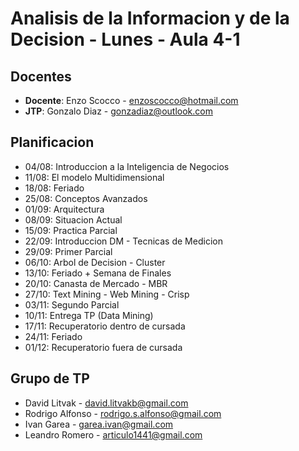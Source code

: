 # Analisis de la Informacion y de la Decision - Lunes - Aula 4-1

## Docentes

* **Docente**: Enzo Scocco - enzoscocco@hotmail.com
* **JTP**: Gonzalo Diaz - gonzadiaz@outlook.com

## Planificacion

* 04/08: Introduccion a la Inteligencia de Negocios
* 11/08: El modelo Multidimensional
* 18/08: Feriado
* 25/08: Conceptos Avanzados
* 01/09: Arquitectura
* 08/09: Situacion Actual
* 15/09: Practica Parcial
* 22/09: Introduccion DM - Tecnicas de Medicion
* 29/09: Primer Parcial
* 06/10: Arbol de Decision - Cluster
* 13/10: Feriado + Semana de Finales
* 20/10: Canasta de Mercado - MBR
* 27/10: Text Mining - Web Mining - Crisp
* 03/11: Segundo Parcial
* 10/11: Entrega TP (Data Mining)
* 17/11: Recuperatorio dentro de cursada
* 24/11: Feriado
* 01/12: Recuperatorio fuera de cursada

## Grupo de TP

* David Litvak - david.litvakb@gmail.com
* Rodrigo Alfonso - rodrigo.s.alfonso@gmail.com
* Ivan Garea - garea.ivan@gmail.com
* Leandro Romero - articulo1441@gmail.com
